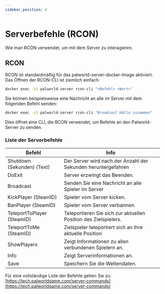 ```yaml
---
sidebar_position: 4
---
```


# Serverbefehle (RCON)

Wie man RCON verwendet, um mit dem Server zu interagieren.

## RCON

RCON ist standardmäßig für das palworld-server-docker-Image aktiviert.
Das Öffnen der RCON-CLI ist ziemlich einfach:

```bash
docker exec -it palworld-server rcon-cli "<Befehl> <Wert>"
```

Sie können beispielsweise eine Nachricht an alle im Server mit dem folgenden Befehl senden:

```bash
docker exec -it palworld-server rcon-cli "Broadcast Hallo zusammen"
```

Dies öffnet eine CLI, die RCON verwendet, um Befehle an den Palworld-Server zu senden.

### Liste der Serverbefehle

| Befehl                          | Info                                                            |
|---------------------------------|-----------------------------------------------------------------|
| Shutdown (Sekunden) (Text)      | Der Server wird nach der Anzahl der Sekunden heruntergefahren   |
| DoExit                          | Server erzwingt das Beenden.                                    |
| Broadcast                       | Senden Sie eine Nachricht an alle Spieler im Server             |
| KickPlayer (SteamID)            | Spieler vom Server kicken.                                      |
| BanPlayer (SteamID)             | Spieler vom Server verbannen.                                   |
| TeleportToPlayer (SteamID)      | Teleportieren Sie sich zur aktuellen Position des Zielspielers. |
| TeleportToMe (SteamID)          | Zielspieler teleportiert sich an Ihre aktuelle Position         |
| ShowPlayers                     | Zeigt Informationen zu allen verbundenen Spielern an.           |
| Info                            | Zeigt Serverinformationen an.                                   |
| Save                            | Speichern Sie die Weltendaten.                                  |

Für eine vollständige Liste der Befehle gehen Sie zu: [https://tech.palworldgame.com/server-commands](https://tech.palworldgame.com/server-commands)
